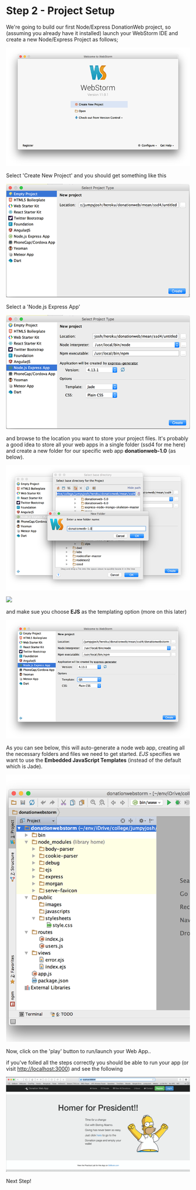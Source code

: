 # Step 2 - Project Setup

We're going to build our first Node/Express DonationWeb project, so (assuming you already have it installed) launch your WebStorm IDE and create a new Node/Express Project as follows;

![](../lab01/images01/lab01s02.png)

Select 'Create New Project' and you should get something like this

![](../lab01/images01/lab01s02a.png)

Select a 'Node.js Express App'

![](../lab01/images01/lab01s02b.png)

and browse to the location you want to store your project files. It's probably a good idea to store all your web apps in a single folder (ssd4 for me here) and create a new folder for our specific web app **donationweb-1.0** (as below).

![](../lab02/images/lab02s01.png)

![](../lab02/images/lab01s02.png)

and make sue you choose **EJS** as the templating option (more on this later)

![](../lab01/images01/lab01s05.png)

As you can see below, this will auto-generate a node web app, creating all the necessary folders and files we need to get started. *EJS* specifies we want to use the **Embedded JavaScript Templates** (instead of the default which is Jade).

![](../lab01/images01/lab01s06.png)

Now, click on the 'play' button to run/launch your Web App..

if you've folled all the steps correctly you should be able to run your app (or visit [http://localhost:3000](http://localhost:3000)) and see the following

![](../images/lab4.step2.1.png)

Next Step!